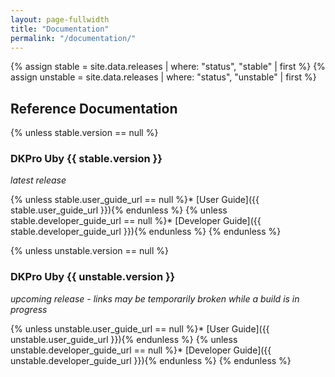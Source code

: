 ```yaml
---
layout: page-fullwidth
title: "Documentation"
permalink: "/documentation/"
---
```


{% assign stable = site.data.releases | where: "status", "stable" | first %}
{% assign unstable = site.data.releases | where: "status", "unstable" | first %}

## Reference Documentation

{% unless stable.version == null %}
### DKPro Uby {{ stable.version }}
_latest release_

{% unless stable.user_guide_url == null %}* [User Guide]({{ stable.user_guide_url }}){% endunless %}
{% unless stable.developer_guide_url == null %}* [Developer Guide]({{ stable.developer_guide_url }}){% endunless %}
{% endunless %}


{% unless unstable.version == null %}
### DKPro Uby {{ unstable.version }}
_upcoming release - links may be temporarily broken while a build is in progress_

{% unless unstable.user_guide_url == null %}* [User Guide]({{ unstable.user_guide_url }}){% endunless %}
{% unless unstable.developer_guide_url == null %}* [Developer Guide]({{ unstable.developer_guide_url }}){% endunless %}
{% endunless %}
